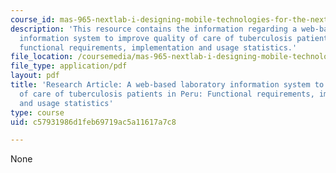 ```yaml
---
course_id: mas-965-nextlab-i-designing-mobile-technologies-for-the-next-billion-users-fall-2008
description: 'This resource contains the information regarding a web-based laboratory
  information system to improve quality of care of tuberculosis patients in Peru:
  functional requirements, implementation and usage statistics.'
file_location: /coursemedia/mas-965-nextlab-i-designing-mobile-technologies-for-the-next-billion-users-fall-2008/c57931986d1feb69719ac5a11617a7c8_MITMAS_965F08_blaya2007.pdf
file_type: application/pdf
layout: pdf
title: 'Research Article: A web-based laboratory information system to improve quality
  of care of tuberculosis patients in Peru: Functional requirements, implementation
  and usage statistics'
type: course
uid: c57931986d1feb69719ac5a11617a7c8

---
```

None